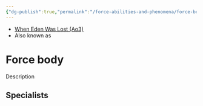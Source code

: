 ```yaml
---
{"dg-publish":true,"permalink":"/force-abilities-and-phenomena/force-body/","tags":["light dark universal","offense defense utility","control sense alter","forcepower"]}
---
```


- [When Eden Was Lost (Ao3)](https://archiveofourown.org/works/19334440/chapters/45992584)
- Also known as 
# Force body
Description

**Specialists**
- 